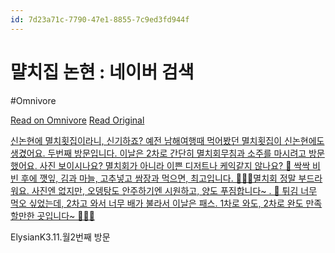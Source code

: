 ```yaml
---
id: 7d23a71c-7790-47e1-8855-7c9ed3fd944f
---
```


# 먈치집 논현 : 네이버 검색
#Omnivore
 
[Read on Omnivore](https://omnivore.app/me/https-m-search-naver-com-search-naver-query-eb-a-8-88-ec-b-9-98--18fed84b23c)
[Read Original](https://m.search.naver.com/search.naver?query=%EB%A8%88%EC%B9%98%EC%A7%91+%EB%85%BC%ED%98%84&sm=mtp_hty.top&where=m)
 
[신논현에 멸치횟집이라니, 신기하죠? 예전 남해여행때 먹어봤던 멸치횟집이 신논현에도 생겼어요. 두번째 방문입니다. 이날은 2차로 간단히 멸치회무침과 소주를 마시려고 방문했어요. 사진 보이시나요? 멸치회가 아니라 이쁜 디저트나 케익같지 않나요? 🤭 싹싹 비빈 후에 깻잎, 김과 마늘, 고추넣고 쌈장과 먹으면, 최고입니다. 🤩🤩🤩멸치회 정말 부드라워요. 사진엔 없지만, 오뎅탕도 안주하기엔 시원하고, 양도 푸짐합니다\~ . 🥰 튀김 너무 먹오 싶었는데, 2차고 와서 너무 배가 불라서 이날은 패스. 1차로 와도, 2차로 완도 만족할만한 곳입니다\~ 👏👏👏](https://m.place.naver.com/restaurant/1901324794/review/visitor?scrollTo=review&selectedReview=65ffcbac879008617311fa64&entry=plt)

ElysianK3.11.월2번째 방문